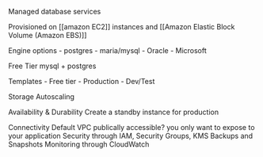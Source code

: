 Managed database services

Provisioned on [[amazon EC2]] instances and [[Amazon Elastic Block Volume (Amazon EBS)]]

Engine options
	- postgres
	- maria/mysql
	- Oracle
	- Microsoft

Free Tier mysql + postgres

Templates
	- Free tier
	- Production
	- Dev/Test
	
Storage Autoscaling

Availability & Durability
	Create a standby instance for production
	
Connectivity
	Default VPC 
	publically accessible?
		you only want to expose to your application
Security through IAM, Security Groups, KMS
Backups and Snapshots
Monitoring through CloudWatch
